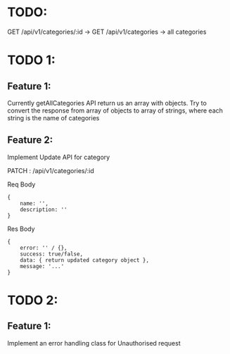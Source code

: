 
# TODO:

GET /api/v1/categories/:id ->
GET /api/v1/categories -> all categories


# TODO 1:

## Feature 1:

Currently getAllCategories API return us an array with objects. 
Try to convert the response from array of objects to array of strings, where each string  is the name of categories

## Feature 2:

Implement Update API for category

PATCH : /api/v1/categories/:id

Req Body
```
{
    name: '',
    description: ''
}
```

Res Body
```
{
    error: '' / {},
    success: true/false,
    data: { return updated category object },
    message: '...'
}
```


# TODO 2:

## Feature 1:
Implement an error handling class for Unauthorised request